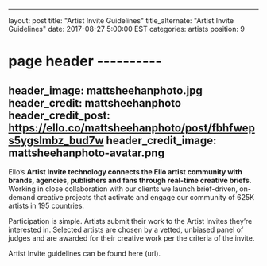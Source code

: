 
---
layout: post
title:  "Artist Invite Guidelines"
title_alternate:  "Artist Invite Guidelines"
date:   2017-08-27 5:00:00 EST
categories: artists
position: 9
# page header ----------
header_image: mattsheehanphoto.jpg
header_credit: mattsheehanphoto
header_credit_post: https://ello.co/mattsheehanphoto/post/fbhfweps5ygslmbz_bud7w
header_credit_image: mattsheehanphoto-avatar.png
---

Ello’s **Artist Invite technology connects the Ello artist community with brands, agencies, publishers and fans through real-time creative briefs.** Working in close collaboration with our clients we launch brief-driven, on-demand creative projects that activate and engage our community of 625K artists in 195 countries.

Participation is simple. Artists submit their work to the Artist Invites they’re interested in. Selected artists are chosen by a vetted, unbiased panel of judges and are awarded for their creative work per the criteria of the invite.

Artist Invite guidelines can be found here (url).
